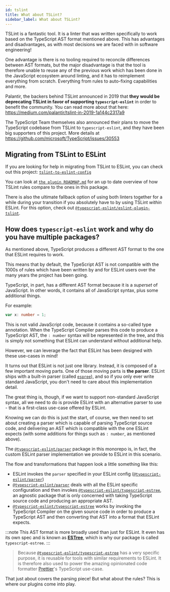 ```yaml
---
id: tslint
title: What about TSLint?
sidebar_label: What about TSLint?
---
```


TSLint is a fantastic tool. It is a linter that was written specifically to work based on the TypeScript AST format
mentioned above. This has advantages and disadvantages, as with most decisions we are faced with in software engineering!

One advantage is there is no tooling required to reconcile differences between AST formats, but the major disadvantage
is that the tool is therefore unable to reuse any of the previous work which has been done in the JavaScript ecosystem
around linting, and it has to reimplement everything from scratch. Everything from rules to auto-fixing capabilities and more.

Palantir, the backers behind TSLint announced in 2019 that **they would be deprecating TSLint in favor of supporting
`typescript-eslint`** in order to benefit the community. You can read more about that here: https://medium.com/palantir/tslint-in-2019-1a144c2317a9

The TypeScript Team themselves also announced their plans to move the TypeScript codebase from TSLint to `typescript-eslint`,
and they have been big supporters of this project. More details at https://github.com/microsoft/TypeScript/issues/30553

## Migrating from TSLint to ESLint

If you are looking for help in migrating from TSLint to ESLint, you can check out this project: [`tslint-to-eslint-config`]

You can look at [`the plugin ROADMAP.md`] for an up to date overview of how TSLint rules compare to the ones in this package.

There is also the ultimate fallback option of using both linters together for a while during your transition if you
absolutely have to by using TSLint _within_ ESLint. For this option, check out [`@typescript-eslint/eslint-plugin-tslint`].

## How does `typescript-eslint` work and why do you have multiple packages?

As mentioned above, TypeScript produces a different AST format to the one that ESLint requires to work.

This means that by default, the TypeScript AST is not compatible with the 1000s of rules which have been written by and
for ESLint users over the many years the project has been going.

TypeScript, in part, has a different AST format because it is a _superset_ of JavaScript. In other words, it contains
all of JavaScript syntax, plus some additional things.

For example:

```ts
var x: number = 1;
```

This is not valid JavaScript code, because it contains a so-called type annotation. When the TypeScript Compiler parses
this code to produce a TypeScript AST, the `: number` syntax will be represented in the tree, and this is simply not
something that ESLint can understand without additional help.

However, we can leverage the fact that ESLint has been designed with these use-cases in mind!

It turns out that ESLint is not just one library. Instead, it is composed of a few important moving parts. One of those
moving parts is **the parser**. ESLint ships with a built-in parser (called [`espree`](https://github.com/eslint/espree)),
and so if you only ever write standard JavaScript, you don't need to care about this implementation detail.

The great thing is, though, if we want to support non-standard JavaScript syntax, all we need to do is provide ESLint
with an alternative parser to use - that is a first-class use-case offered by ESLint.

Knowing we can do this is just the start, of course, we then need to set about creating a parser which is capable of
parsing TypeScript source code, and delivering an AST which is compatible with the one ESLint expects (with some
additions for things such as `: number`, as mentioned above).

The [`@typescript-eslint/parser`] package in this monorepo is, in fact, the custom ESLint parser implementation we
provide to ESLint in this scenario.

The flow and transformations that happen look a little something like this:

- ESLint invokes the `parser` specified in your ESLint config ([`@typescript-eslint/parser`])
- [`@typescript-eslint/parser`] deals with all the ESLint specific configuration and then invokes
  [`@typescript-eslint/typescript-estree`], an agnostic package that is only concerned with taking TypeScript source
  code and producing an appropriate AST.
- [`@typescript-eslint/typescript-estree`] works by invoking the TypeScript Compiler on the given source code in order to
  produce a TypeScript AST and then converting that AST into a format that ESLint expects.

:::note
This AST format is more broadly used than just for ESLint. It even has its own spec and is known as **[ESTree]**,
which is why our package is called `typescript-estree`.
:::

> Because [`@typescript-eslint/typescript-estree`] has a very specific purpose, it is reusable for tools with similar
> requirements to ESLint. It is therefore also used to power the amazing opinionated code formatter [Prettier]'s TypeScript use-case.

That just about covers the parsing piece! But what about the rules? This is where our plugins come into play.

[`@typescript-eslint/parser`]: https://github.com/typescript-eslint/typescript-eslint/tree/master/packages/parser
[`@typescript-eslint/typescript-estree`]: https://github.com/typescript-eslint/typescript-eslint/tree/master/packages/typescript-estree
[`@typescript-eslint/eslint-plugin-tslint`]: https://github.com/typescript-eslint/typescript-eslint/tree/master/packages/eslint-plugin-tslint
[`the plugin roadmap.md`]: https://github.com/typescript-eslint/typescript-eslint/blob/master/packages/eslint-plugin/ROADMAP.md
[estree]: https://github.com/estree/estree
[prettier]: https://prettier.io
[`espree`]: https://github.com/eslint/espree
[`tslint-to-eslint-config`]: https://github.com/typescript-eslint/tslint-to-eslint-config
